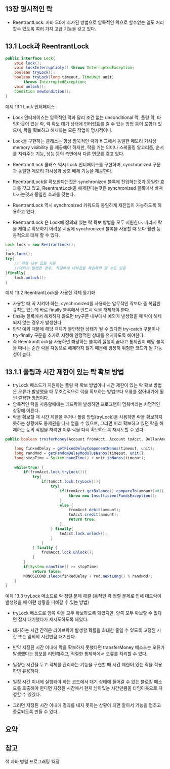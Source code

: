

## 13장 명시적인 락
- ReentrantLock: 자바 5.0에 추가된 방법으로 암묵적인 락으로 할수없는 일도 처리할수 있도록 여러 가지 고급 기능을 갖고 있다.

## 13.1 Lock과 ReentrantLock
~~~java
public interface Lock{
    void lock();
    void lockInterruptibly() throws InterruptedException;
    boolean tryLock();
    boolean tryLock(long timeout, TimeUnit unit) 
        throws InterruptedException;
    void unlock();
    Condition newCondition();
}
~~~
예제 13.1 Lock 인터페이스
- Lock 인터페이스는 암묵적인 락과 달리 조건 없는 unconditional 락, 폴링 락, 타임아웃이 있는 락, 락 확보 대기 상태에 인터럽트를 걸 수 있는 방법 등이 포함돼 있으며, 락을 확보하고 해제하는 모든 작업이 명시적이다.
- Lock을 구현하는 클래스는 항상 암묵적인 락과 비교해서 동일한 메모리 가시성 memory visibility 을 제공해야 하지만, 락을 거는 의미나 스케줄링 알고리즘, 순서를 지켜주는 기능, 성능 등의 측면에서 다른 면모를 갖고 있다.

- ReentrantLock 클래스 역시 Lock 인터페이스를 구현하며, synchronized 구문과 동일한 메모리 가시성과 상호 배제 기능을 제공한다.
- ReentrantLock을 확보한다는것은 synchronized 블록에 진입하는것과 동일한 효과를 갖고 있고, ReentrantLock을 해제한다는것은 synchronized 블록에서 빠져나가는것과 동일한 효과를 갖는다. 
- ReentrantLock 역시 synchronized 키워드와 동일하게 재진입이 가능하도록 허용하고 있다.
- ReentrantLock 은 Lock에 정의돼 있는 락 확보 방법을 모두 지원한다. 따라서 락을 제대로 확보하기 어려운 시점에 synchronized 블록을 사용할 때 보다 훨씬 능동적으로 대처 할 수 있다.

~~~java
Lock lock = new ReetrantLock();
...
lock.lock();
try{
    // 객체 내부 값을 사용
    //예외가 발생한 경우, 적절하게 내부값을 복원해야 할 수도 있음
}finally{
    lock.unlock();
}
~~~
예제 13.2 ReentrantLock을 사용한 객체 동기화
- 사용할 때 꼭 지켜야 하는, synchronized를 사용하는 암무적인 락보다 좀 복잡한 규칙도 있는데 바로 finally 블록에서 반드시 락을 해제해야 한다.
- finally 블록에서 해제하지 않으면 try구문 내부에서 예외가 발생했을 때 락이 해제되지 않는 경우가 발생한다
- 만약 예외 때문에 해당 객체가 불안정한 상태가 될 수 있다면 try-catch 구문이나 try-finally 구문을 추가로 지정해 안정적인 상태를 유지하도록 해야한다.
- 즉 ReentrantLock을 사용하면 해당하는 블록의 실행이 끝나고 통제권이 해당 블록을 떠나는 순간 락을 자동으로 해제하지 않기 때문에 굉장히 위험한 코드가 될 가능성이 높다.

## 13.1.1 폴링과 시간 제한이 있는 락 확보 방법
- tryLock 메소드가 지원하는 폴링 락 확보 방법이나 시간 제한이 있는 락 확보 방법은 오류가 발생했을 때 무조건적으로 락을 확보하는 방법보다 오류를 잡아내기에 훨씬 깔끔한 방법이다.
- 암묵적인 락을 사용할때에는 데드락이 발생하면 프로그램이 멈춰버리는 치명적인 상황에 이른다.
- 락을 확보할 때 시간 제한을 두거나 폴링 방법(tryLock)을 사용하면 락을 확보하지 못하는 상황에도 통제권을 다시 얻을 수 있으며, 그러면 미리 확보하고 있던 락을 해제하는 등의 작업을 처리한 이후 락을 다시 확보하도록 재시도할 수 있다.

~~~java
public boolean trnsferMoney(Account fromAcct, Account toAcct, DollarAmount amount, long timeout, TimeUnit unit) throws InsufficientFundsException, IntrerruptedException{

    long finxedDelay = getFixedDelayComponentNanos(timeout, unit);
    long randMod = getRandomDelayModulusNanos(timeout, unit(l
    long stopTime = System.nanoTime() + unit.toNanos(timeout);
    
    while(true) {
        if(fromAcct.lock.tryLock()){
            try{
                if(toAcct.lock.tryLock()){
                    try{
                        if(fromAcct.getBalance().compareTo(amount)<0){
                            throw new InsufficientFundsException();
                        }
                        else {
                            fromAcct.debit(amount);
                            toAcct.credit(amount);
                            return true;
                        }
                    } finally{
                        toAcct.lock.unlock();
                    }
                }
            } finally {
                fromAcct.lock.unlock();
            }
        }
        if(System.nanoTime() >= stopTime)
            return false;
        NONOSECOND.sleep(finxedDelay + rnd.nextLong() % randMod);
    }
}
~~~
예제 13.3 tryLock 메소드로 락 정렬 문제 해결 (동적인 락 정렬 문제로 인해 데드락이 발생했을 때 이런 상황을 피해갈 수 있는 방법)
- tryLock 메소드로 양쪽 락을 모두 확보하도록 돼있지만, 양쪽 모두 확보할 수 없다면 잠시 대기했다가 재시도하도록 돼있다.
- 대기하는 시간 간격은 라이브락이 발생할 확률을 최대한 줄일 수 있도록 고정된 시간 또는 임의의 시간만큼 대기한다.
- 만약 지정된 시간 이내에 락을 확보하지 못했다면 transferMoney 메소드는 오류가 발생했다는 정보를 리턴해주고, 적절한 통제하에서 오류를 처리할 수 있다.

- 일정한 시간을 두고 객체를 관리하는 기능을 구현할 때 시간 제한이 있는 락을 적용하면 유용하다.
- 일정 시간 이내에 실행돼야 하는 코드에서 대기 상태에 들어갈 수 있는 블로킹 메소드를 호출해야 한다면 지정된 시간에서 현재 남아있는 시간만큼을 타임아웃으로 지정할 수 있겠다.
- 그러면 지정된 시간 이내에 결과를 내지 못하는 상황이 되면 알아서 기능을 멈추고 종료되도록 만들 수 있다.

## 요약


## 참고
책 자바 병렬 프로그래밍 13장
